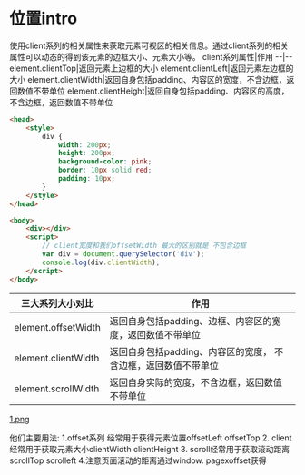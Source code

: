 # 位置intro



使用client系列的相关属性来获取元素可视区的相关信息。通过client系列的相关属性可以动态的得到该元素的边框大小、元素大小等。
client系列属性|作用
--|--
element.clientTop|返回元素上边框的大小
element.clientLeft|返回元素左边框的大小
element.clientWidth|返回自身包括padding、内容区的宽度，不含边框，返回数值不带单位
element.clientHeight|返回自身包括padding、内容区的高度，不含边框，返回数值不带单位

```html
<head>
    <style>
        div {
            width: 200px;
            height: 200px;
            background-color: pink;
            border: 10px solid red;
            padding: 10px;
        }
    </style>
</head>

<body>
    <div></div>
    <script>
        // client宽度和我们offsetWidth 最大的区别就是 不包含边框
        var div = document.querySelector('div');
        console.log(div.clientWidth);
    </script>
</body>
```

三大系列大小对比|作用
--|--
element.offsetWidth|返回自身包括padding、边框、内容区的宽度，返回数值不带单位
element.clientWidth|返回自身包括padding、内容区的宽度， 不含边框，返回数值不带单位
element.scrollWidth|返回自身实际的宽度，不含边框，返回数值不带单位


[1.png](1.png)

他们主要用法:
1.offset系列 经常用于获得元素位置offsetLeft offsetTop
2. client 经常用于获取元素大小clientWidth clientHeight
3. scroll经常用于获取滚动距离scrollTop scrolleft
4.注意页面滚动的距离通过window. pagexoffset获得